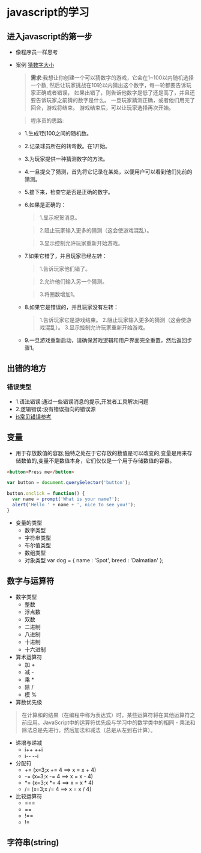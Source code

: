 # javascript的学习
## 进入javascript的第一步
- 像程序员一样思考
- 案例 [猜数字大小](../src/number-guessing-game-start.html)
    > **需求**:我想让你创建一个可以猜数字的游戏，它会在1~100以内随机选择一个数, 然后让玩家挑战在10轮以内猜出这个数字，每一轮都要告诉玩家正确或者错误， 如果出错了，则告诉他数字是低了还是高了，并且还要告诉玩家之前猜的数字是什么。 一旦玩家猜测正确，或者他们用完了回合，游戏将结束。 游戏结束后，可以让玩家选择再次开始。

    > 程序员的思路:

    - 1.生成1到100之间的随机数。
    - 2.记录球员所在的转弯数。在1开始。
    - 3.为玩家提供一种猜测数字的方法。 
    - 4.一旦提交了猜测，首先将它记录在某处，以便用户可以看到他们先前的猜测。
    - 5.接下来，检查它是否是正确的数字。
    - 6.如果是正确的：
        > 1.显示祝贺消息。
        
        > 2.阻止玩家输入更多的猜测（这会使游戏混乱）。

        > 3.显示控制允许玩家重新开始游戏。

    - 7.如果它错了，并且玩家已经左转：
        > 1.告诉玩家他们错了。

        > 2.允许他们输入另一个猜测。

        > 3.将圈数增加1。

    - 8.如果它是错误的，并且玩家没有左转：
        > 1.告诉玩家它是游戏结束。
        > 2.阻止玩家输入更多的猜测（这会使游戏混乱）。
        > 3.显示控制允许玩家重新开始游戏。
        
    - 9.一旦游戏重新启动，请确保游戏逻辑和用户界面完全重置，然后返回步骤1。

## 出错的地方
### 错误类型
- 1.语法错误:通过一些错误消息的提示,开发者工具解决问题
- 2.逻辑错误:没有错误指向的错误源
- [js常见错误参考](https://developer.mozilla.org/zh-CN/docs/Web/JavaScript/Reference/Errors)
## 变量
- 用于存放数值的容器;独特之处在于它存放的数值是可以改变的;变量是用来存储数值的,变量不是数值本身，它们仅仅是一个用于存储数值的容器。
```html
<button>Press me</button>
```
```javascript
var button = document.querySelector('button');

button.onclick = function() {
  var name = prompt('What is your name?');
  alert('Hello ' + name + ', nice to see you!');
}
```
- 变量的类型
    - 数字类型
    - 字符串类型
    - 布尔值类型
    - 数组类型
    - 对象类型 var dog = { name : 'Spot', breed : 'Dalmatian' };

## 数字与运算符
- 数字类型
    - 整数
    - 浮点数
    - 双数
    - 二进制
    - 八进制
    - 十进制
    - 十六进制
- 算术运算符
    - 加 +
    - 减 -
    - 乘 *
    - 除 /
    - 模 %
- 算数优先级
> 在计算和的结果（在编程中称为表达式）时，某些运算符将在其他运算符之前应用。JavaScript中的运算符优先级与学习中的数学类中的相同 - 乘法和除法总是先进行，然后加法和减法（总是从左到右计算）。 
- 递增与递减
    - i++ ++i
    - i-- --i
- 分配符
    - += (x=3;x += 4 ==> x = x + 4)
    - -= (x=3;x -= 4 ==> x = x - 4)
    - *= (x=3;x *= 4 ==> x = x * 4)
    - /= (x=3;x /= 4 ==> x = x / 4) 
- 比较运算符
    - ===
    - ==
    - !==
    - !=    
## 字符串(string)
